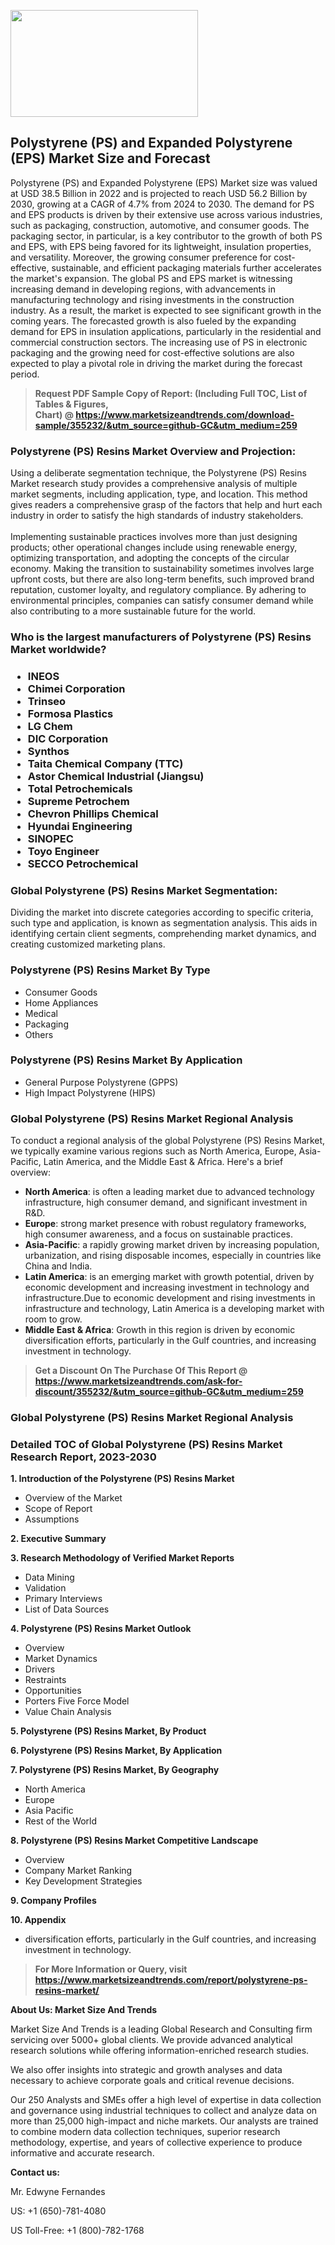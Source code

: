 <p><img class="alignnone size-medium wp-image-20088" src="https://ffe5etoiles.com/wp-content/uploads/2024/12/MST1-300x171.png" alt="" width="300" height="171" /></p><h2>Polystyrene (PS) and Expanded Polystyrene (EPS) Market Size and Forecast</h2><p>Polystyrene (PS) and Expanded Polystyrene (EPS) Market size was valued at USD 38.5 Billion in 2022 and is projected to reach USD 56.2 Billion by 2030, growing at a CAGR of 4.7% from 2024 to 2030. The demand for PS and EPS products is driven by their extensive use across various industries, such as packaging, construction, automotive, and consumer goods. The packaging sector, in particular, is a key contributor to the growth of both PS and EPS, with EPS being favored for its lightweight, insulation properties, and versatility. Moreover, the growing consumer preference for cost-effective, sustainable, and efficient packaging materials further accelerates the market's expansion. The global PS and EPS market is witnessing increasing demand in developing regions, with advancements in manufacturing technology and rising investments in the construction industry. As a result, the market is expected to see significant growth in the coming years. The forecasted growth is also fueled by the expanding demand for EPS in insulation applications, particularly in the residential and commercial construction sectors. The increasing use of PS in electronic packaging and the growing need for cost-effective solutions are also expected to play a pivotal role in driving the market during the forecast period. </p><blockquote id="" class=""><strong>Request PDF Sample Copy of Report: (Including Full TOC, List of Tables &amp; Figures, Chart)&nbsp;@&nbsp;<strong><a href="https://www.marketsizeandtrends.com/download-sample/355232/&utm_source=github-GC&utm_medium=259" target="_blank">https://www.marketsizeandtrends.com/download-sample/355232/&utm_source=github-GC&utm_medium=259</a></strong></strong></blockquote><h3 id="" class="">Polystyrene (PS) Resins Market&nbsp;Overview and Projection:</h3><p id="" class="">Using a deliberate segmentation technique, the Polystyrene (PS) Resins Market research study provides a comprehensive analysis of multiple market segments, including application, type, and location. This method gives readers a comprehensive grasp of the factors that help and hurt each industry in order to satisfy the high standards of industry stakeholders. <br /> <br />Implementing sustainable practices involves more than just designing products; other operational changes include using renewable energy, optimizing transportation, and adopting the concepts of the circular economy. Making the transition to sustainability sometimes involves large upfront costs, but there are also long-term benefits, such improved brand reputation, customer loyalty, and regulatory compliance. By adhering to environmental principles, companies can satisfy consumer demand while also contributing to a more sustainable future for the world.</p><h3 id="" class="">Who is the largest manufacturers of&nbsp;Polystyrene (PS) Resins Market worldwide?</h3><h3 class=""><p><ul><li>INEOS </li><li> Chimei Corporation </li><li> Trinseo </li><li> Formosa Plastics </li><li> LG Chem </li><li> DIC Corporation </li><li> Synthos </li><li> Taita Chemical Company (TTC) </li><li> Astor Chemical Industrial (Jiangsu) </li><li> Total Petrochemicals </li><li> Supreme Petrochem </li><li> Chevron Phillips Chemical </li><li> Hyundai Engineering </li><li> SINOPEC </li><li> Toyo Engineer </li><li> SECCO Petrochemical</li></ul></p></h3><h3 id="" class="">Global&nbsp;Polystyrene (PS) Resins Market Segmentation:</h3><p id="" class="">Dividing the market into discrete categories according to specific criteria, such type and application, is known as segmentation analysis. This aids in identifying certain client segments, comprehending market dynamics, and creating customized marketing plans.</p><h3 id="" class="">Polystyrene (PS) Resins Market&nbsp;By Type</h3><p><p><ul><li>Consumer Goods</li><li> Home Appliances</li><li> Medical</li><li> Packaging</li><li> Others</p></li></ul></p></p><h3 id="" class="">Polystyrene (PS) Resins Market&nbsp;By Application</h3><p class=""><p><ul><li>General Purpose Polystyrene (GPPS)</li><li> High Impact Polystyrene (HIPS)</li></ul></p></p><h3 id="" class="">Global Polystyrene (PS) Resins Market Regional Analysis</h3><p id="" class="">To conduct a regional analysis of the global Polystyrene (PS) Resins Market, we typically examine various regions such as North America, Europe, Asia-Pacific, Latin America, and the Middle East &amp; Africa. Here's a brief overview:</p><ul><li><strong>North America</strong>: is often a leading market due to advanced technology infrastructure, high consumer demand, and significant investment in R&amp;D.</li><li><strong>Europe</strong>: strong market presence with robust regulatory frameworks, high consumer awareness, and a focus on sustainable practices.</li><li><strong>Asia-Pacific</strong>: a rapidly growing market driven by increasing population, urbanization, and rising disposable incomes, especially in countries like China and India.</li><li><strong>Latin America</strong>: is an emerging market with growth potential, driven by economic development and increasing investment in technology and infrastructure.Due to economic development and rising investments in infrastructure and technology, Latin America is a developing market with room to grow.</li><li><strong>Middle East &amp; Africa</strong>: Growth in this region is driven by economic diversification efforts, particularly in the Gulf countries, and increasing investment in technology.</li></ul><blockquote id="" class=""><strong>Get a Discount On The Purchase Of This Report @ <strong><a href="https://www.marketsizeandtrends.com/ask-for-discount/355232/&utm_source=github-GC&utm_medium=259" target="_blank">https://www.marketsizeandtrends.com/ask-for-discount/355232/&utm_source=github-GC&utm_medium=259</a></strong></strong></blockquote><h3 id="" class="">Global Polystyrene (PS) Resins Market Regional Analysis</h3><h3 id="" class="">Detailed TOC of Global Polystyrene (PS) Resins Market Research Report, 2023-2030</h3><p id="" class=""><strong>1. Introduction of the Polystyrene (PS) Resins Market</strong></p><ul><li>Overview of the Market</li><li>Scope of Report</li><li>Assumptions</li></ul><p id="" class=""><strong>2. Executive Summary</strong></p><p id="" class=""><strong>3. Research Methodology of Verified Market Reports</strong></p><ul><li>Data Mining</li><li>Validation</li><li>Primary Interviews</li><li>List of Data Sources</li></ul><p id="" class=""><strong>4. Polystyrene (PS) Resins Market Outlook</strong></p><ul><li>Overview</li><li>Market Dynamics</li><li>Drivers</li><li>Restraints</li><li>Opportunities</li><li>Porters Five Force Model</li><li>Value Chain Analysis</li></ul><p id="" class=""><strong>5. Polystyrene (PS) Resins Market, By Product</strong></p><p id="" class=""><strong>6. Polystyrene (PS) Resins Market, By Application</strong></p><p id="" class=""><strong>7. Polystyrene (PS) Resins Market, By Geography</strong></p><ul><li>North America</li><li>Europe</li><li>Asia Pacific</li><li>Rest of the World</li></ul><p id="" class=""><strong>8. Polystyrene (PS) Resins Market Competitive Landscape</strong></p><ul><li>Overview</li><li>Company Market Ranking</li><li>Key Development Strategies</li></ul><p id="" class=""><strong>9. Company Profiles</strong></p><p id="" class=""><strong>10. Appendix</strong></p><ul><li>diversification efforts, particularly in the Gulf countries, and increasing investment in technology.</li></ul><blockquote id="" class=""><strong>For More Information or Query, visit <strong><strong><a href="https://www.marketsizeandtrends.com/report/polystyrene-ps-resins-market/" target="_blank">https://www.marketsizeandtrends.com/report/polystyrene-ps-resins-market/</a></strong></strong></strong></blockquote><p id="" class=""><strong>About Us: Market Size And Trends</strong></p><p id="" class="">Market Size And Trends is a leading Global Research and Consulting firm servicing over 5000+ global clients. We provide advanced analytical research solutions while offering information-enriched research studies.</p><p id="" class="">We also offer insights into strategic and growth analyses and data necessary to achieve corporate goals and critical revenue decisions.</p><p id="" class="">Our 250 Analysts and SMEs offer a high level of expertise in data collection and governance using industrial techniques to collect and analyze data on more than 25,000 high-impact and niche markets. Our analysts are trained to combine modern data collection techniques, superior research methodology, expertise, and years of collective experience to produce informative and accurate research.</p><p id="" class=""><strong>Contact us:</strong></p><p id="" class="">Mr. Edwyne Fernandes</p><p id="" class="">US: +1 (650)-781-4080</p><p id="" class="">US Toll-Free: +1 (800)-782-1768</p>
